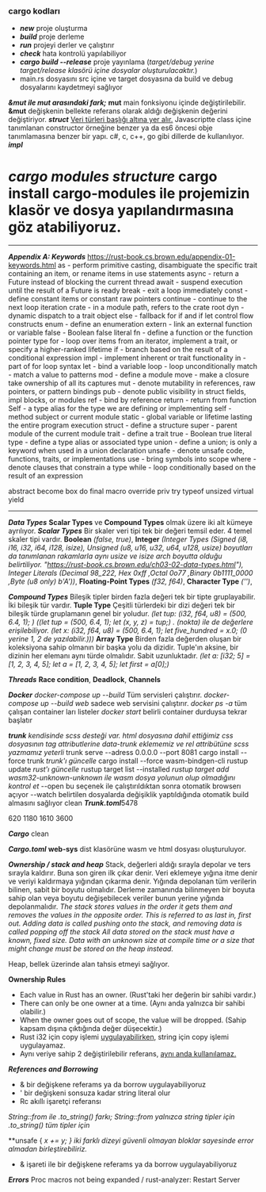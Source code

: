 <!-- # Başlık 1
## Başlık 2
### Başlık 3
*italik*
**kalın**
***kalın ve italik***
- madde 1
- madde 2
  1. madde 1
  2. madde 2
[örnek metin](https://www.markdownguide.org/)
`kod`
ünlem ile başlamalı [Alternatif Metin](https://chatgpt.com/c/6729a56a-2b30-800d-aff2-571c779f44f4) 

-->

### cargo kodları
- ***new*** proje oluşturma
- ***build*** proje derleme
- ***run*** projeyi derler ve çalıştırır
- ***check*** hata kontrolü yapılabiliyor
- ***cargo build --release*** proje yayınlama (*target/debug yerine target/release klasörü içine dosyalar oluşturulacaktır.*)
- main.rs dosyasını src içine ve target dosyasına da build ve debug dosyalarını kaydetmeyi sağlıyor


***&mut ile mut arasındaki fark;*** **mut** main fonksiyonu içinde değiştirilebilir. **&mut** değişkenin bellekte referans olarak aldığı değişkenin değerini değiştiriyor.
***struct*** <u>Veri türleri başlığı altına yer alır.</u> Javascriptte class içine tanımlanan constructor örneğine benzer ya da es6 öncesi obje tanımlamasına benzer bir yapı. c#, c, c++, go gibi dillerde de kullanılıyor. 
***impl*** 

***cargo modules structure*** **cargo install cargo-modules** ile projemizin klasör ve dosya yapılandırmasına göz atabiliyoruz.
=======
---

***Appendix A: Keywords***
https://rust-book.cs.brown.edu/appendix-01-keywords.html
as - perform primitive casting, disambiguate the specific trait containing an item, or rename items in use statements
async - return a Future instead of blocking the current thread
await - suspend execution until the result of a Future is ready
break - exit a loop immediately
const - define constant items or constant raw pointers
continue - continue to the next loop iteration
crate - in a module path, refers to the crate root
dyn - dynamic dispatch to a trait object
else - fallback for if and if let control flow constructs
enum - define an enumeration
extern - link an external function or variable
false - Boolean false literal
fn - define a function or the function pointer type
for - loop over items from an iterator, implement a trait, or specify a higher-ranked lifetime
if - branch based on the result of a conditional expression
impl - implement inherent or trait functionality
in - part of for loop syntax
let - bind a variable
loop - loop unconditionally
match - match a value to patterns
mod - define a module
move - make a closure take ownership of all its captures
mut - denote mutability in references, raw pointers, or pattern bindings
pub - denote public visibility in struct fields, impl blocks, or modules
ref - bind by reference
return - return from function
Self - a type alias for the type we are defining or implementing
self - method subject or current module
static - global variable or lifetime lasting the entire program execution
struct - define a structure
super - parent module of the current module
trait - define a trait
true - Boolean true literal
type - define a type alias or associated type
union - define a union; is only a keyword when used in a union declaration
unsafe - denote unsafe code, functions, traits, or implementations
use - bring symbols into scope
where - denote clauses that constrain a type
while - loop conditionally based on the result of an expression

abstract
become
box
do
final
macro
override
priv
try
typeof
unsized
virtual
yield

---

***Data Types*** **Scalar Types** ve **Compound Types** olmak üzere iki alt kümeye ayrılıyor.
***Scalar Types*** Bir skaler veri tipi tek bir değeri temsil eder. 4 temel skaler tipi vardır. 
**Boolean** *(false, true)*, 
**Integer** *(*Integer Types* (Signed (i8, i16, i32, i64, i128, isize), Unsigned (u8, u16, u32, u64, u128, usize) boyutları da tanımlanan rakamlarla aynı usize ve isize arch boyutta olduğu belirtiliyor. "https://rust-book.cs.brown.edu/ch03-02-data-types.html"), *Integer Literals* (Decimal	98_222, Hex	0xff ,Octal	0o77 ,Binary	0b1111_0000 ,Byte (u8 only)	b'A'))*, 
**Floating-Point Types** *(f32, f64)*, 
**Character Type** *('')*,

***Compound Types*** Bileşik tipler birden fazla değeri tek bir tipte gruplayabilir. İki bileşik tür vardır.
**Tuple Type** Çeşitli türlerdeki bir dizi değeri tek bir bileşik türde gruplamanın genel bir yoludur. *(let tup: (i32, f64, u8) = (500, 6.4, 1); ) ((let tup = (500, 6.4, 1); let (x, y, z) = tup;) . (nokta) ile de değerlere erişilebiliyor. (let x: (i32, f64, u8) = (500, 6.4, 1); let five_hundred = x.0; (0 yerine 1, 2 de yazılabilir.)))*
**Array Type** Birden fazla değerden oluşan bir koleksiyona sahip olmanın bir başka yolu da dizidir. Tuple'ın aksine, bir dizinin her elemanı aynı türde olmalıdır. Sabit uzunluktadır. *(let a: [i32; 5] = [1, 2, 3, 4, 5]; let a = [1, 2, 3, 4, 5]; let first = a[0];)*

***Threads*** **Race condition**, **Deadlock**, **Channels**

***Docker*** 
*docker-compose up --build* Tüm servisleri çalıştırır.
*docker-compose up --build web* sadece web servisini çalıştırır.
*docker ps -a* tüm çalışan container ları listeler
*docker start <container-id>* belirli container durduysa tekrar başlatır


***trunk***
*kendisinde scss desteği var. html dosyasına dahil ettiğimiz css dosyasının tag attributlerine data-trunk eklememiz ve rel attribütüne scss yazmamız yeterli*
trunk serve --adress 0.0.0.0 --port 8081
cargo install --force trunk *trunk'ı güncelle*
cargo install --force wasm-bindgen-cli
rustup update *rust'ı güncelle*
rustup target list --installed *rustup target add wasm32-unknown-unknown ile wasm dosya yolunun olup olmadığını kontrol et*
--open bu seçenek ile çalıştırıldıktan sonra otomatik browserı açıyor
--watch belirtilen dosyalarda değişiklik yaptıldığında otomatik build almasını sağlıyor
clean
***Trunk.toml***5478

620
1180
1610
3600


***Cargo***
clean

***Cargo.toml***
**web-sys** dist klasörüne wasm ve html dosyası oluşturuluyor.

***Ownership / stack and heap***
Stack, değerleri aldığı sırayla depolar ve ters sırayla kaldırır. Buna son giren ilk çıkar denir. 
Veri eklemeye yığına itme denir ve veriyi kaldırmaya yığından çıkarma denir.
Yığında depolanan tüm verilerin bilinen, sabit bir boyutu olmalıdır. Derleme zamanında bilinmeyen bir boyuta sahip olan veya boyutu değişebilecek veriler bunun yerine yığında depolanmalıdır.
*The stack stores values in the order it gets them and removes the values in the opposite order. This is referred to as last in, first out.*
*Adding data is called pushing onto the stack, and removing data is called popping off the stack*
*All data stored on the stack must have a known, fixed size. Data with an unknown size at compile time or a size that might change must be stored on the heap instead.*

Heap, bellek üzerinde alan tahsis etmeyi sağlıyor.

**Ownership Rules**
- Each value in Rust has an owner. (Rust'taki her değerin bir sahibi vardır.)
- There can only be one owner at a time. (Aynı anda yalnızca bir sahibi olabilir.)
- When the owner goes out of scope, the value will be dropped.
(Sahip kapsam dışına çıktığında değer düşecektir.)
- Rust i32 için copy işlemi [uygulayabilirken](https://rust-book.cs.brown.edu/ch04-03-fixing-ownership-errors.html#fixing-an-unsafe-program-aliasing-and-mutating-a-data-structure), string için copy işlemi uygulayamaz.
- Aynı veriye sahip 2 değiştirilebilir referans, [aynı anda kullanılamaz.](https://rust-book.cs.brown.edu/ch04-03-fixing-ownership-errors.html#fixing-an-unsafe-program-aliasing-and-mutating-a-data-structure)

***References and Borrowing***
- & bir değişkene referams ya da borrow uygulayabiliyoruz
- ' bir değişkeni sonsuza kadar string literal olur
- Rc akıllı işaretçi referansı

*String::from ile .to_string() farkı; String::from yalnızca string tipler için .to_string() tüm tipler için*

**unsafe { *x += *y; } iki farklı dizeyi güvenli olmayan bloklar sayesinde error almadan birleştirebiliriz.**
- & işareti ile bir değişkene referams ya da borrow uygulayabiliyoruz

***Errors***
Proc macros not being expanded / rust-analyzer: Restart Server
